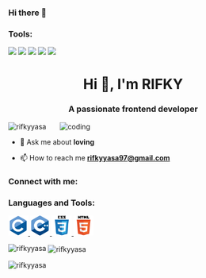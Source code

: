 ### Hi there 👋
### Tools:
<p>
    <img src="https://img.shields.io/badge/OS-MacOS-blue?&logo=apple" />
    <img src="https://img.shields.io/badge/Code-Swift-blue?&logo=swift" />
    <img src="https://img.shields.io/badge/IDE-Xcode-blue?&logo=xcode" />
    <img src="https://img.shields.io/badge/Text%20Editor-Visual%20Studio%20Code-blue?&logo=visual%20studio%20code&logoColor=blue" />
    <img src="https://gpvc.arturio.dev/bagusfe" />
</p>
<h1 align="center">Hi 👋, I'm RIFKY</h1>
<h3 align="center">A passionate frontend developer</h3>

<img align="right" alt="coding" width="400" src="https://i.pinimg.com/originals/08/d1/55/08d155a281daed90ade06e0ded39899b.gif">

<p align="left"> <img src="https://komarev.com/ghpvc/?username=rifkyyasa&label=Profile%20views&color=0e75b6&style=flat" alt="rifkyyasa" /> </p>

- 💬 Ask me about **loving**

- 📫 How to reach me **rifkyyasa97@gmail.com**

<h3 align="left">Connect with me:</h3>
<p align="left">
</p>

<h3 align="left">Languages and Tools:</h3>
<p align="left"> <a href="https://www.cprogramming.com/" target="_blank" rel="noreferrer"> <img src="https://raw.githubusercontent.com/devicons/devicon/master/icons/c/c-original.svg" alt="c" width="40" height="40"/> </a> <a href="https://www.w3schools.com/cpp/" target="_blank" rel="noreferrer"> <img src="https://raw.githubusercontent.com/devicons/devicon/master/icons/cplusplus/cplusplus-original.svg" alt="cplusplus" width="40" height="40"/> </a> <a href="https://www.w3schools.com/css/" target="_blank" rel="noreferrer"> <img src="https://raw.githubusercontent.com/devicons/devicon/master/icons/css3/css3-original-wordmark.svg" alt="css3" width="40" height="40"/> </a> <a href="https://www.w3.org/html/" target="_blank" rel="noreferrer"> <img src="https://raw.githubusercontent.com/devicons/devicon/master/icons/html5/html5-original-wordmark.svg" alt="html5" width="40" height="40"/> </a> </p>

<p><img align="left" src="https://github-readme-stats.vercel.app/api/top-langs?username=rifkyyasa&show_icons=true&locale=en&layout=compact" alt="rifkyyasa" /></p>

<p>&nbsp;<img align="center" src="https://github-readme-stats.vercel.app/api?username=rifkyyasa&show_icons=true&locale=en" alt="rifkyyasa" /></p>

<p><img align="center" src="https://github-readme-streak-stats.herokuapp.com/?user=rifkyyasa&" alt="rifkyyasa" /></p>
<!--
**rifkyyasa/rifkyyasa** is a ✨ _special_ ✨ repository because its `README.md` (this file) appears on your GitHub profile.

Here are some ideas to get you started:

- 🔭 I’m currently working on ...
- 🌱 I’m currently learning ...
- 👯 I’m looking to collaborate on ...
- 🤔 I’m looking for help with ...
- 💬 Ask me about ...
- 📫 How to reach me: ...
- 😄 Pronouns: ...
- ⚡ Fun fact: ...
-->
